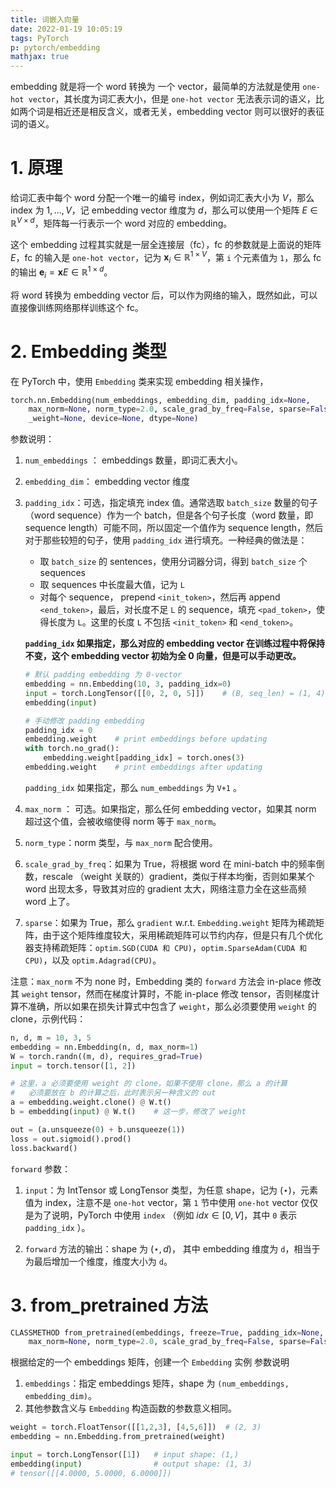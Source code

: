 ```yaml
---
title: 词嵌入向量
date: 2022-01-19 10:05:19
tags: PyTorch
p: pytorch/embedding
mathjax: true
---
```

embedding 就是将一个 word 转换为 一个 vector，最简单的方法就是使用 `one-hot vector`，其长度为词汇表大小，但是 `one-hot vector` 无法表示词的语义，比如两个词是相近还是相反含义，或者无关，embedding vector 则可以很好的表征词的语义。

<!--more-->

# 1. 原理

给词汇表中每个 word 分配一个唯一的编号 index，例如词汇表大小为 $V$，那么 index 为 $1,\ldots, V$，记 embedding vector 维度为 $d$，那么可以使用一个矩阵 $E \in \mathbb R^{V \times d}$，矩阵每一行表示一个 word 对应的 embedding。

这个 embedding 过程其实就是一层全连接层（fc），fc 的参数就是上面说的矩阵 $E$，fc 的输入是 `one-hot vector`，记为 $\mathbf x_i \in \mathbb R^{1 \times V}$，第 `i` 个元素值为 `1`，那么 fc 的输出 $\mathbf e_i = \mathbf x E \in \mathbb R^{1 \times d}$。

将 word 转换为 embedding vector 后，可以作为网络的输入，既然如此，可以直接像训练网络那样训练这个 fc。

# 2. Embedding 类型
在 PyTorch 中，使用 `Embedding` 类来实现 embedding 相关操作，

```python
torch.nn.Embedding(num_embeddings, embedding_dim, padding_idx=None,
    max_norm=None, norm_type=2.0, scale_grad_by_freq=False, sparse=False,
    _weight=None, device=None, dtype=None)
```

参数说明：
1. `num_embeddings` ： embeddings 数量，即词汇表大小。
2. `embedding_dim`： embedding vector 维度
3. `padding_idx`：可选，指定填充 index 值。通常选取 `batch_size` 数量的句子（word sequence）作为一个 batch，但是各个句子长度（word 数量，即 sequence length）可能不同，所以固定一个值作为 sequence length，然后对于那些较短的句子，使用 `padding_idx` 进行填充。一种经典的做法是：
    - 取 `batch_size` 的 sentences，使用分词器分词，得到 `batch_size` 个 sequences
    - 取 sequences 中长度最大值，记为 `L`
    - 对每个 sequence， prepend `<init_token>`，然后再 append `<end_token>`，最后，对长度不足 `L` 的 sequence，填充 `<pad_token>`，使得长度为 `L`。这里的长度 `L` 不包括 `<init_token>` 和 `<end_token>`。

    **`padding_idx` 如果指定，那么对应的 embedding vector 在训练过程中将保持不变，这个 embedding vector 初始为全 0 向量，但是可以手动更改。**
    ```python
    # 默认 padding embedding 为 0-vector
    embedding = nn.Embedding(10, 3, padding_idx=0)
    input = torch.LongTensor([[0, 2, 0, 5]])    # (B, seq_len) = (1, 4)
    embedding(input)

    # 手动修改 padding embedding
    padding_idx = 0
    embedding.weight    # print embeddings before updating
    with torch.no_grad():
        embedding.weight[padding_idx] = torch.ones(3)
    embedding.weight    # print embeddings after updating
    ```
    `padding_idx` 如果指定，那么 `num_embeddings` 为 `V+1` 。

4. `max_norm` ： 可选。如果指定，那么任何 embedding vector，如果其 norm 超过这个值，会被收缩使得 norm 等于 `max_norm`。
5. `norm_type`：norm 类型，与 `max_norm` 配合使用。
6. `scale_grad_by_freq`：如果为 True，将根据 word 在 mini-batch 中的频率倒数，rescale （weight 关联的）gradient，类似于样本均衡，否则如果某个 word 出现太多，导致其对应的 gradient 太大，网络注意力全在这些高频 word 上了。
7. `sparse`：如果为 True，那么 `gradient` w.r.t. `Embedding.weight` 矩阵为稀疏矩阵，由于这个矩阵维度较大，采用稀疏矩阵可以节约内存，但是只有几个优化器支持稀疏矩阵：`optim.SGD(CUDA 和 CPU)`，`optim.SparseAdam(CUDA 和 CPU)`，以及 `optim.Adagrad(CPU)`。

注意：`max_norm` 不为 none 时，Embedding 类的 `forward` 方法会 in-place 修改其 `weight` tensor，然而在梯度计算时，不能 in-place 修改 tensor，否则梯度计算不准确，所以如果在损失计算式中包含了 `weight`，那么必须要使用 `weight` 的 clone，示例代码：
```python
n, d, m = 10, 3, 5
embedding = nn.Embedding(n, d, max_norm=1)
W = torch.randn((m, d), requires_grad=True)
input = torch.tensor([1, 2])

# 这里，a 必须要使用 weight 的 clone，如果不使用 clone，那么 a 的计算
#   必须要放在 b 的计算之后，此时表示另一种含义的 out
a = embedding.weight.clone() @ W.t()
b = embedding(input) @ W.t()    # 这一步，修改了 weight

out = (a.unsqueeze(0) + b.unsqueeze(1))
loss = out.sigmoid().prod()
loss.backward()
```

`forward` 参数：
1. `input`：为 IntTensor 或 LongTensor 类型，为任意 shape，记为 $(\star)$，元素值为 index，注意不是 `one-hot` vector，第 `1` 节中使用 `one-hot` vector 仅仅是为了说明，PyTorch 中使用 `index` （例如 $idx \in [0, V]$，其中 `0` 表示 `padding_idx` ）。

2. `forward` 方法的输出：shape 为 $(\star, d)$， 其中 embedding 维度为 `d`，相当于为最后增加一个维度，维度大小为 `d`。


# 3. from_pretrained 方法
```python
CLASSMETHOD from_pretrained(embeddings, freeze=True, padding_idx=None,
    max_norm=None, norm_type=2.0, scale_grad_by_freq=False, sparse=False)
```
根据给定的一个 embeddings 矩阵，创建一个 `Embedding` 实例
参数说明
1. `embeddings`：指定 embeddings 矩阵，shape 为 `(num_embeddings, embedding_dim)`。
2. 其他参数含义与 `Embedding` 构造函数的参数意义相同。

```python
weight = torch.FloatTensor([[1,2,3], [4,5,6]])  # (2, 3)
embedding = nn.Embedding.from_pretrained(weight)

input = torch.LongTensor([1])   # input shape: (1,)
embedding(input)                # output shape: (1, 3)
# tensor([[4.0000, 5.0000, 6.0000]])
```